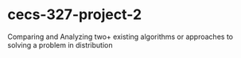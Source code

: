 # cecs-327-project-2
Comparing and Analyzing two+ existing algorithms or approaches to solving a problem in distribution

